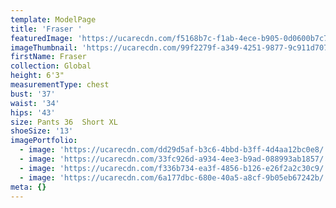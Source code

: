 ```yaml
---
template: ModelPage
title: 'Fraser '
featuredImage: 'https://ucarecdn.com/f5168b7c-f1ab-4ece-b905-0d0600b7c7fe/'
imageThumbnail: 'https://ucarecdn.com/99f2279f-a349-4251-9877-9c911d7076b4/'
firstName: Fraser
collection: Global
height: 6'3"
measurementType: chest
bust: '37'
waist: '34'
hips: '43'
size: Pants 36  Short XL
shoeSize: '13'
imagePortfolio:
  - image: 'https://ucarecdn.com/dd29d5af-b3c6-4bbd-b3ff-4d4aa12bc0e8/'
  - image: 'https://ucarecdn.com/33fc926d-a934-4ee3-b9ad-088993ab1857/'
  - image: 'https://ucarecdn.com/f336b734-ea3f-4856-b126-e26f2a2c30c9/'
  - image: 'https://ucarecdn.com/6a177dbc-680e-40a5-a8cf-9b05eb67242b/'
meta: {}
---
```


